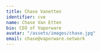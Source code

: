 ```yaml
---
title: Chase Vanetten
identifier: cve
name: Chase Van Etten
bio: CEO of Vaporware
avatar: "/assets/images/chase.jpg"
email: chase@vaporware.network
---
```

